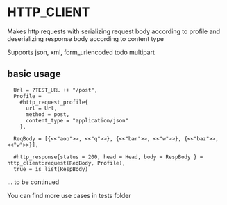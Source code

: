 # HTTP_CLIENT
Makes http requests with serializing request body according to profile and deserializing response body according to content type

Supports json, xml, form_urlencoded
todo multipart

## basic usage
```
  Url = ?TEST_URL ++ "/post",
  Profile =
    #http_request_profile{
      url = Url,
      method = post,
      content_type = "application/json"
    },

  ReqBody = [{<<"aoo">>, <<"q">>}, {<<"bar">>, <<"w">>}, {<<"baz">>, <<"w">>}],

  #http_response{status = 200, head = Head, body = RespBody } = http_client:request(ReqBody, Profile),
  true = is_list(RespBody)
```
... to be continued

You can find more use cases in tests folder